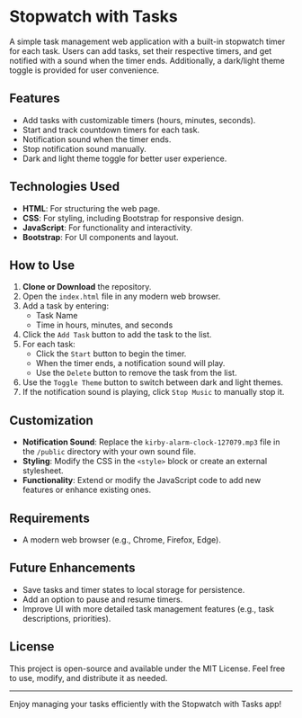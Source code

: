 # Stopwatch with Tasks

A simple task management web application with a built-in stopwatch timer for each task. Users can add tasks, set their respective timers, and get notified with a sound when the timer ends. Additionally, a dark/light theme toggle is provided for user convenience.

## Features

- Add tasks with customizable timers (hours, minutes, seconds).
- Start and track countdown timers for each task.
- Notification sound when the timer ends.
- Stop notification sound manually.
- Dark and light theme toggle for better user experience.

## Technologies Used

- **HTML**: For structuring the web page.
- **CSS**: For styling, including Bootstrap for responsive design.
- **JavaScript**: For functionality and interactivity.
- **Bootstrap**: For UI components and layout.

## How to Use

1. **Clone or Download** the repository.
2. Open the `index.html` file in any modern web browser.
3. Add a task by entering:
    - Task Name
    - Time in hours, minutes, and seconds
4. Click the `Add Task` button to add the task to the list.
5. For each task:
    - Click the `Start` button to begin the timer.
    - When the timer ends, a notification sound will play.
    - Use the `Delete` button to remove the task from the list.
6. Use the `Toggle Theme` button to switch between dark and light themes.
7. If the notification sound is playing, click `Stop Music` to manually stop it.



## Customization

- **Notification Sound**: Replace the `kirby-alarm-clock-127079.mp3` file in the `/public` directory with your own sound file.
- **Styling**: Modify the CSS in the `<style>` block or create an external stylesheet.
- **Functionality**: Extend or modify the JavaScript code to add new features or enhance existing ones.

## Requirements

- A modern web browser (e.g., Chrome, Firefox, Edge).

## Future Enhancements

- Save tasks and timer states to local storage for persistence.
- Add an option to pause and resume timers.
- Improve UI with more detailed task management features (e.g., task descriptions, priorities).

## License

This project is open-source and available under the MIT License. Feel free to use, modify, and distribute it as needed.

---

Enjoy managing your tasks efficiently with the Stopwatch with Tasks app!
